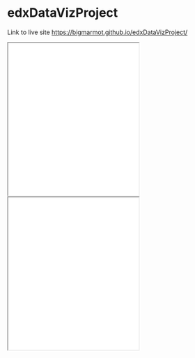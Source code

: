 
# edxDataVizProject

Link to live site https://bigmarmot.github.io/edxDataVizProject/

<iframe src=”https://bigmarmot.github.io/leaflet-map-simple” width=”90%” height=350></iframe>

<iframe src=”https://bigmarmot.github.io/highcharts-scatter-csv” width=”90%” height=350></iframe>
